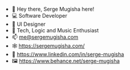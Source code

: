- 👋 Hey there, Serge Mugisha here!
- 💻 Software Developer
- 🎨 UI Designer
- 👀 Tech, Logic and Music Enthusiast
- 📫 me@sergemugisha.com
- 🕸️ https://sergemugisha.com/
- 🔗 https://www.linkedin.com/in/serge-mugisha
- 🖼️ https://www.behance.net/serge-mugisha

